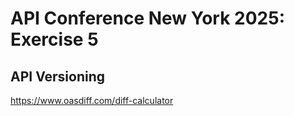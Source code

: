 # API Conference New York 2025: Exercise 5

## API Versioning

https://www.oasdiff.com/diff-calculator
